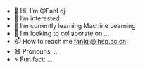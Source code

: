 - 👋 Hi, I’m @FanLqj
- 👀 I’m interested 
- 🌱 I’m currently learning Machine Learning
- 💞️ I’m looking to collaborate on ...
- 📫 How to reach me fanlqj@ihep.ac.cn
- 😄 Pronouns: ...
- ⚡ Fun fact: ...

<!---
FanLqj/FanLqj is a ✨ special ✨ repository because its `README.md` (this file) appears on your GitHub profile.
You can click the Preview link to take a look at your changes.
--->
